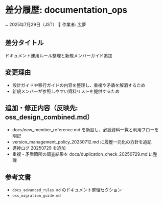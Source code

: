 # 差分履歴: documentation_ops

🗕 2025年7月29日（JST）
🧐 作業者: 広夢

## 差分タイトル
ドキュメント運用ルール整理と新規メンバーガイド追加

## 変更理由
- 設計ガイドや移行ガイドの内容を整理し、重複や矛盾を解消するため
- 新規メンバーが参照しやすい資料リストを提供するため

## 追加・修正内容（反映先: oss_design_combined.md）
- docs/new_member_reference.md を新設し、必読資料一覧と利用フローを明記
- version_management_policy_20250712.md に履歴一元化の方針を追記
- 進捗ログ 20250729 を追加
- 重複・矛盾箇所の調査結果を docs/duplication_check_20250729.md に整理

## 参考文書
- `docs_advanced_rules.md` のドキュメント整理セクション
- `oss_migration_guide.md`
